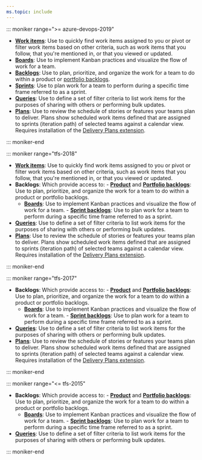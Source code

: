 ```yaml
---
ms.topic: include
---
```


::: moniker range=">= azure-devops-2019"

* [**Work items**](/azure/devops/boards/work-items/view-add-work-items): Use to quickly find work items assigned to you or pivot or filter work items based on other criteria, such as work items that you follow, that you're mentioned in, or that you viewed or updated.
* [**Boards**](/azure/devops/boards/boards/kanban-quickstart): Use to implement Kanban practices and visualize the flow of work for a team.
* [**Backlogs**](/azure/devops/boards/backlogs/create-your-backlog): Use to plan, prioritize, and organize the work for a team to do within a product or [portfolio backlogs](/azure/devops/boards/backlogs/organize-backlog).
* [**Sprints**](/azure/devops/boards/sprints/assign-work-sprint): Use to plan work for a team to perform during a specific time frame referred to as a sprint.
* [**Queries**](/azure/devops/boards/queries/view-run-query): Use to define a set of filter criteria to list work items for the purposes of sharing with others or performing bulk updates.
* [**Plans**](/azure/devops/boards/plans/review-team-plans): Use to review the schedule of stories or features your teams plan to deliver. Plans show scheduled work items defined that are assigned to sprints (iteration path) of selected teams against a calendar view. Requires installation of the [Delivery Plans extension](https://marketplace.visualstudio.com/items?itemName=ms.vss-plans).

::: moniker-end

::: moniker range="tfs-2018"

* [**Work items**](/azure/devops/boards/work-items/view-add-work-items): Use to quickly find work items assigned to you or pivot or filter work items based on other criteria, such as work items that you follow, that you're mentioned in, or that you viewed or updated.
* **Backlogs**: Which provide access to: - [**Product**](/azure/devops/boards/backlogs/create-your-backlog) and [**Portfolio backlogs**](/azure/devops/boards/backlogs/organize-backlog): Use to plan, prioritize, and organize the work for a team to do within a product or portfolio backlogs.  
   - [**Boards**](/azure/devops/boards/boards/kanban-quickstart): Use to implement Kanban practices and visualize the flow of work for a team. - [**Sprint backlogs**](/azure/devops/boards/sprints/assign-work-sprint): Use to plan work for a team to perform during a specific time frame referred to as a sprint.
* [**Queries**](/azure/devops/boards/queries/view-run-query): Use to define a set of filter criteria to list work items for the purposes of sharing with others or performing bulk updates.
* [**Plans**](/azure/devops/boards/plans/review-team-plans): Use to review the schedule of stories or features your teams plan to deliver. Plans show scheduled work items defined that are assigned to sprints (iteration path) of selected teams against a calendar view. Requires installation of the [Delivery Plans extension](https://marketplace.visualstudio.com/items?itemName=ms.vss-plans).

::: moniker-end

::: moniker range="tfs-2017"

* **Backlogs**: Which provide access to: - [**Product**](/azure/devops/boards/backlogs/create-your-backlog) and [**Portfolio backlogs**](/azure/devops/boards/backlogs/organize-backlog): Use to plan, prioritize, and organize the work for a team to do within a product or portfolio backlogs.  
   - [**Boards**](/azure/devops/boards/boards/kanban-quickstart): Use to implement Kanban practices and visualize the flow of work for a team. - [**Sprint backlogs**](/azure/devops/boards/sprints/assign-work-sprint): Use to plan work for a team to perform during a specific time frame referred to as a sprint.
* [**Queries**](/azure/devops/boards/queries/view-run-query): Use to define a set of filter criteria to list work items for the purposes of sharing with others or performing bulk updates.
* [**Plans**](/azure/devops/boards/plans/review-team-plans): Use to review the schedule of stories or features your teams plan to deliver. Plans show scheduled work items defined that are assigned to sprints (iteration path) of selected teams against a calendar view. Requires installation of the [Delivery Plans extension](https://marketplace.visualstudio.com/items?itemName=ms.vss-plans).

::: moniker-end

::: moniker range="<= tfs-2015"

* **Backlogs**: Which provide access to: - [**Product**](/azure/devops/boards/backlogs/create-your-backlog) and [**Portfolio backlogs**](/azure/devops/boards/backlogs/organize-backlog): Use to plan, prioritize, and organize the work for a team to do within a product or portfolio backlogs.  
   - [**Boards**](/azure/devops/boards/boards/kanban-quickstart): Use to implement Kanban practices and visualize the flow of work for a team. - [**Sprint backlogs**](/azure/devops/boards/sprints/assign-work-sprint): Use to plan work for a team to perform during a specific time frame referred to as a sprint.
* [**Queries**](/azure/devops/boards/queries/view-run-query): Use to define a set of filter criteria to list work items for the purposes of sharing with others or performing bulk updates.

::: moniker-end

